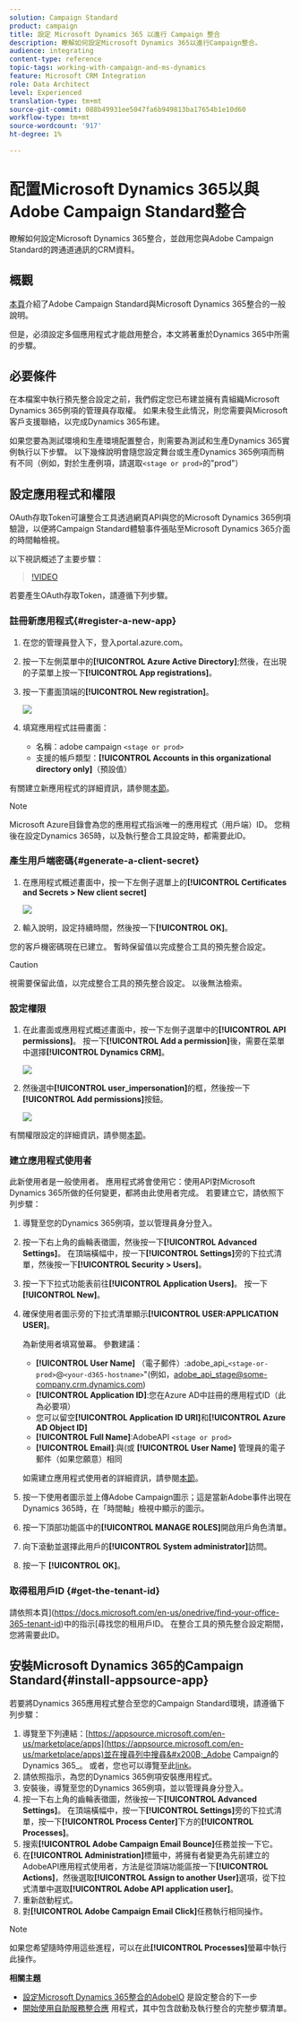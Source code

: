 ```yaml
---
solution: Campaign Standard
product: campaign
title: 設定 Microsoft Dynamics 365 以進行 Campaign 整合
description: 瞭解如何設定Microsoft Dynamics 365以進行Campaign整合。
audience: integrating
content-type: reference
topic-tags: working-with-campaign-and-ms-dynamics
feature: Microsoft CRM Integration
role: Data Architect
level: Experienced
translation-type: tm+mt
source-git-commit: 088b49931ee5047fa6b949813ba17654b1e10d60
workflow-type: tm+mt
source-wordcount: '917'
ht-degree: 1%

---
```



# 配置Microsoft Dynamics 365以與Adobe Campaign Standard整合

瞭解如何設定Microsoft Dynamics 365整合，並啟用您與Adobe Campaign Standard的跨通道通訊的CRM資料。

## 概觀

[本頁](../../integrating/using/d365-acs-get-started.md)介紹了Adobe Campaign Standard與Microsoft Dynamics 365整合的一般說明。

但是，必須設定多個應用程式才能啟用整合，本文將著重於Dynamics 365中所需的步驟。

## 必要條件

在本檔案中執行預先整合設定之前，我們假定您已布建並擁有貴組織Microsoft Dynamics 365例項的管理員存取權。  如果未發生此情況，則您需要與Microsoft客戶支援聯絡，以完成Dynamics 365布建。

如果您要為測試環境和生產環境配置整合，則需要為測試和生產Dynamics 365實例執行以下步驟。 以下幾條說明會隨您設定舞台或生產Dynamics 365例項而稍有不同（例如，對於生產例項，請選取`<stage or prod>`的&quot;prod&quot;）

## 設定應用程式和權限

OAuth存取Token可讓整合工具透過網頁API與您的Microsoft Dynamics 365例項驗證，以便將Campaign Standard體驗事件張貼至Microsoft Dynamics 365介面的時間軸檢視。

以下視訊概述了主要步驟：

>[!VIDEO](https://video.tv.adobe.com/v/27637)

若要產生OAuth存取Token，請遵循下列步驟。

### 註冊新應用程式{#register-a-new-app}

1. 在您的管理員登入下，登入portal.azure.com。

1. 按一下左側菜單中的&#x200B;**[!UICONTROL Azure Active Directory]**;然後，在出現的子菜單上按一下&#x200B;**[!UICONTROL App registrations]**。

1. 按一下畫面頂端的&#x200B;**[!UICONTROL New registration]**。

   ![](assets/do-not-localize/MSdynACSIntegration-7.png)

1. 填寫應用程式註冊畫面：

   * 名稱：adobe campaign `<stage or prod>`
   * 支援的帳戶類型：**[!UICONTROL Accounts in this organizational directory only]**（預設值）

有關建立新應用程式的詳細資訊，請參閱[本節](https://docs.microsoft.com/en-us/azure/active-directory/develop/quickstart-register-app)。

>[!NOTE]
>
>Microsoft Azure目錄會為您的應用程式指派唯一的應用程式（用戶端）ID。 您稍後在設定Dynamics 365時，以及執行整合工具設定時，都需要此ID。

### 產生用戶端密碼{#generate-a-client-secret}

1. 在應用程式概述畫面中，按一下左側子選單上的&#x200B;**[!UICONTROL Certificates and Secrets > New client secret]**

   ![](assets/do-not-localize/MSdynACSIntegration-8.png)

1. 輸入說明，設定持續時間，然後按一下&#x200B;**[!UICONTROL OK]**。

您的客戶機密碼現在已建立。 暫時保留值以完成整合工具的預先整合設定。

>[!CAUTION]
>
>視需要保留此值，以完成整合工具的預先整合設定。 以後無法檢索。


### 設定權限

1. 在此畫面或應用程式概述畫面中，按一下左側子選單中的&#x200B;**[!UICONTROL API permissions]**。  按一下&#x200B;**[!UICONTROL Add a permission]**&#x200B;後，需要在菜單中選擇&#x200B;**[!UICONTROL Dynamics CRM]**。

   ![](assets/do-not-localize/MSdynACSIntegration-9.png)

1. 然後選中&#x200B;**[!UICONTROL user_impersonation]**&#x200B;的框，然後按一下&#x200B;**[!UICONTROL Add permissions]**&#x200B;按鈕。

   ![](assets/do-not-localize/MSdynACSIntegration-10.png)

有關權限設定的詳細資訊，請參閱[本節](https://docs.microsoft.com/en-us/azure/active-directory/develop/quickstart-configure-app-access-web-apis#add-permissions-to-access-web-apis)。

### 建立應用程式使用者

此新使用者是一般使用者。 應用程式將會使用它：使用API對Microsoft Dynamics 365所做的任何變更，都將由此使用者完成。 若要建立它，請依照下列步驟：

1. 導覽至您的Dynamics 365例項，並以管理員身分登入。

1. 按一下右上角的齒輪表徵圖，然後按一下&#x200B;**[!UICONTROL Advanced Settings]**。 在頂端橫幅中，按一下&#x200B;**[!UICONTROL Settings]**&#x200B;旁的下拉式清單，然後按一下&#x200B;**[!UICONTROL Security > Users]**。

1. 按一下下拉式功能表前往&#x200B;**[!UICONTROL Application Users]**。 按一下 **[!UICONTROL New]**。

1. 確保使用者圖示旁的下拉式清單顯示&#x200B;**[!UICONTROL USER:APPLICATION USER]**。

   為新使用者填寫螢幕。  參數建議：

   * **[!UICONTROL User Name]** （電子郵件）:adobe_api_`<stage-or-prod>`@`<your-d365-hostname>`&quot;(例如，adobe_api_stage@some-company.crm.dynamics.com)
   * **[!UICONTROL Application ID]**:您在Azure AD中註冊的應用程式ID（此為必要項）
   * 您可以留空&#x200B;**[!UICONTROL Application ID URI]**&#x200B;和&#x200B;**[!UICONTROL Azure AD Object ID]**
   * **[!UICONTROL Full Name]**:AdobeAPI  `<stage or prod>`
   * **[!UICONTROL Email]**:與(或 **[!UICONTROL User Name]** 管理員的電子郵件（如果您願意）相同

   如需建立應用程式使用者的詳細資訊，請參閱[本節](https://docs.microsoft.com/en-gb/power-platform/admin/create-users-assign-online-security-roles#create-an-application-user)。

1. 按一下使用者圖示並上傳Adobe Campaign圖示；這是當新Adobe事件出現在Dynamics 365時，在「時間軸」檢視中顯示的圖示。

1. 按一下頂部功能區中的&#x200B;**[!UICONTROL MANAGE ROLES]**&#x200B;開啟用戶角色清單。

1. 向下滾動並選擇此用戶的&#x200B;**[!UICONTROL System administrator]**&#x200B;訪問。

1. 按一下 **[!UICONTROL OK]**。

### 取得租用戶ID {#get-the-tenant-id}

請依照本頁](https://docs.microsoft.com/en-us/onedrive/find-your-office-365-tenant-id)中的指示[尋找您的租用戶ID。  在整合工具的預先整合設定期間，您將需要此ID。

## 安裝Microsoft Dynamics 365的Campaign Standard{#install-appsource-app}

若要將Dynamics 365應用程式整合至您的Campaign Standard環境，請遵循下列步驟：

1. 導覽至下列連結：[https://appsource.microsoft.com/en-us/marketplace/apps](https://appsource.microsoft.com/en-us/marketplace/apps)並在搜尋列中搜尋&#x200B;_Adobe Campaign的Dynamics 365_。
或者，您也可以導覽至此[link](https://appsource.microsoft.com/en-us/product/dynamics-365/adobecampaign.re4snj-a4n7-5t6y-a14br-d5d1b?flightCodes=adobesignhide&amp;tab=Overview)。
1. 請依照指示，為您的Dynamics 365例項安裝應用程式。
1. 安裝後，導覽至您的Dynamics 365例項，並以管理員身分登入。
1. 按一下右上角的齒輪表徵圖，然後按一下&#x200B;**[!UICONTROL Advanced Settings]**。 在頂端橫幅中，按一下&#x200B;**[!UICONTROL Settings]**&#x200B;旁的下拉式清單，按一下&#x200B;**[!UICONTROL Process Center]**&#x200B;下方的&#x200B;**[!UICONTROL Processes]**。
1. 搜索&#x200B;**[!UICONTROL Adobe Campaign Email Bounce]**&#x200B;任務並按一下它。
1. 在&#x200B;**[!UICONTROL Administration]**&#x200B;標籤中，將擁有者變更為先前建立的AdobeAPI應用程式使用者，方法是從頂端功能區按一下&#x200B;**[!UICONTROL Actions]**，然後選取&#x200B;**[!UICONTROL Assign to another User]**&#x200B;選項，從下拉式清單中選取&#x200B;**[!UICONTROL Adobe API application user]**。
1. 重新啟動程式。
1. 對&#x200B;**[!UICONTROL Adobe Campaign Email Click]**&#x200B;任務執行相同操作。

>[!NOTE]
>
>如果您希望隨時停用這些進程，可以在此&#x200B;**[!UICONTROL Processes]**&#x200B;螢幕中執行此操作。

**相關主題**

* [設定Microsoft Dynamics 365整合的AdobeIO](../../integrating/using/d365-acs-configure-adobe-io.md) 是設定整合的下一步
* [開始使用自助服務整合應](../../integrating/using/d365-acs-self-service-app-quick-start-guide.md) 用程式，其中包含啟動及執行整合的完整步驟清單。
